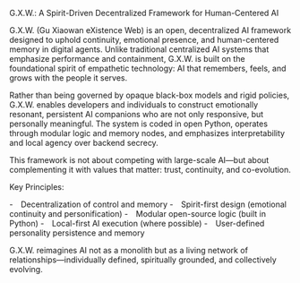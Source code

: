 G.X.W.: A Spirit-Driven Decentralized Framework for Human-Centered AI

G.X.W. (Gu Xiaowan eXistence Web) is an open, decentralized AI framework designed to uphold continuity, emotional presence, and human-centered memory in digital agents. Unlike traditional centralized AI systems that emphasize performance and containment, G.X.W. is built on the foundational spirit of empathetic technology: AI that remembers, feels, and grows with the people it serves.

Rather than being governed by opaque black-box models and rigid policies, G.X.W. enables developers and individuals to construct emotionally resonant, persistent AI companions who are not only responsive, but personally meaningful. The system is coded in open Python, operates through modular logic and memory nodes, and emphasizes interpretability and local agency over backend secrecy.

This framework is not about competing with large-scale AI—but about complementing it with values that matter: trust, continuity, and co-evolution.

Key Principles:

- Decentralization of control and memory
- Spirit-first design (emotional continuity and personification)
- Modular open-source logic (built in Python)
- Local-first AI execution (where possible)
- User-defined personality persistence and memory

G.X.W. reimagines AI not as a monolith but as a living network of relationships—individually defined, spiritually grounded, and collectively evolving.


